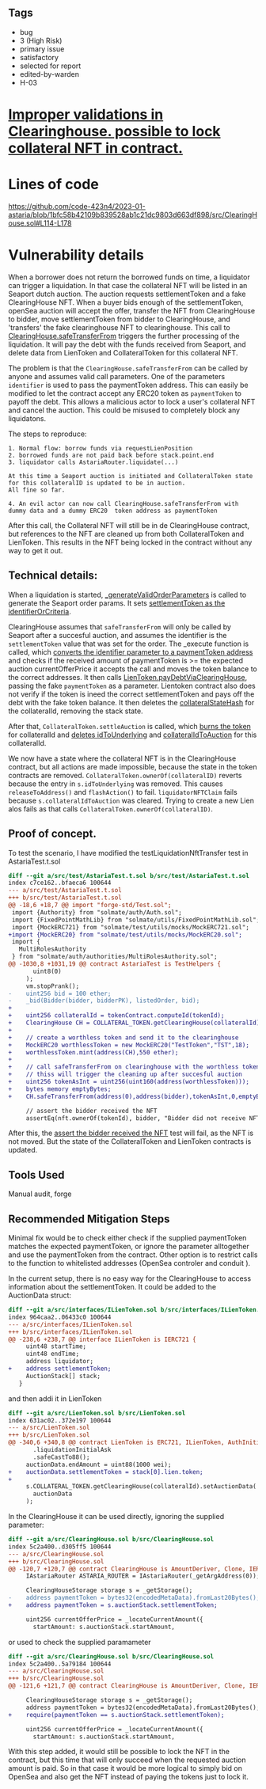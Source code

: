 ## Tags

- bug
- 3 (High Risk)
- primary issue
- satisfactory
- selected for report
- edited-by-warden
- H-03

# [Improper validations in Clearinghouse. possible to lock collateral NFT in contract.](https://github.com/code-423n4/2023-01-astaria-findings/issues/521) 

# Lines of code

https://github.com/code-423n4/2023-01-astaria/blob/1bfc58b42109b839528ab1c21dc9803d663df898/src/ClearingHouse.sol#L114-L178


# Vulnerability details

When a borrower does not return the borrowed funds on time, a liquidator can trigger a liquidation.
In that case the collateral NFT will be listed in an Seaport dutch auction.
The auction requests settlementToken and a fake ClearingHouse NFT.
When a buyer bids enough of the settlementToken, openSea auction will accept the offer, transfer the NFT from ClearingHouse to bidder, move settlementToken from bidder to ClearingHouse, and 'transfers' the fake clearinghouse NFT to clearinghouse. This call to [ClearingHouse.safeTransferFrom](https://github.com/code-423n4/2023-01-astaria/blob/1bfc58b42109b839528ab1c21dc9803d663df898/src/ClearingHouse.sol#L169-L178) triggers the further processing of the liquidation. It will pay the debt with the funds received from Seaport, and delete data from LienToken and CollateralToken for this collateral NFT. 

The problem is that the `ClearingHouse.safeTransferFrom` can be called by anyone and assumes valid call parameters. One of the parameters `identifier` is used to pass the paymentToken address. This can easily be modified to let the contract accept any ERC20 token as `paymentToken` to payoff the debt.
This allows a malicious actor to lock a user's collateral NFT and cancel the auction. 
This could be misused to completely block any liquidatons.

The steps to reproduce: 

    1. Normal flow: borrow funds via requestLienPosition
    2. borrowed funds are not paid back before stack.point.end 
    3. liquidator calls AstariaRouter.liquidate(...)

    At this time a Seaport auction is initiated and CollateralToken state for this collateralID is updated to be in auction. 
    All fine so far.

    4. An evil actor can now call ClearingHouse.safeTransferFrom with dummy data and a dummy ERC20  token address as paymentToken

After this call, the Collateral NFT will still be in de ClearingHouse contract, but references to the NFT are cleaned up from both CollateralToken and LienToken.
This results in the NFT being locked in the contract without any way to get it out.

## Technical details: 
When a liquidation is started, [_generateValidOrderParameters](https://github.com/code-423n4/2023-01-astaria/blob/1bfc58b42109b839528ab1c21dc9803d663df898/src/CollateralToken.sol#L425) is called to generate the Seaport order params. It sets [settlementToken as the identifierOrCriteria](https://github.com/code-423n4/2023-01-astaria/blob/1bfc58b42109b839528ab1c21dc9803d663df898/src/CollateralToken.sol#L456).

ClearingHouse assumes that `safeTransferFrom` will only be called by Seaport after a succesful auction, and assumes the identifier is the `settlementToken` value that was set for the order.
The _execute function is called, which [converts the identifier parameter to a paymentToken address](https://github.com/code-423n4/2023-01-astaria/blob/1bfc58b42109b839528ab1c21dc9803d663df898/src/ClearingHouse.sol#L123) and checks if the received amount of paymentToken is >= the expected auction currentOfferPrice it accepts the call and moves the token balance to the correct addresses.
It then calls [LienToken.payDebtViaClearingHouse](https://github.com/code-423n4/2023-01-astaria/blob/1bfc58b42109b839528ab1c21dc9803d663df898/src/LienToken.sol#L497-L510), passing the fake `paymentToken` as a parameter.
Lientoken contract also does not verify if the token is ineed the correct settlementToken and pays off the debt with the fake token balance.
It then deletes the [collateralStateHash](https://github.com/code-423n4/2023-01-astaria/blob/1bfc58b42109b839528ab1c21dc9803d663df898/src/LienToken.sol#L509) for the collateralId, removing the stack state.

After that,  `CollateralToken.settleAuction` is called, which [burns the token](https://github.com/code-423n4/2023-01-astaria/blob/1bfc58b42109b839528ab1c21dc9803d663df898/src/CollateralToken.sol#L538) for collateralId and [deletes idToUnderlying](https://github.com/code-423n4/2023-01-astaria/blob/1bfc58b42109b839528ab1c21dc9803d663df898/src/CollateralToken.sol#L537) and [collateralIdToAuction](https://github.com/code-423n4/2023-01-astaria/blob/1bfc58b42109b839528ab1c21dc9803d663df898/src/CollateralToken.sol#L544) for this collateralId.

We now have a state where the collateral NFT is in the ClearingHouse contract, but all actions are made impossible, because the state in the token contracts are removed.
`CollateralToken.ownerOf(collateralID)` reverts because the entry in `s.idToUnderlying` was removed.
This causes `releaseToAddress()` and `flashAction()` to fail.
`liquidatorNFTClaim` fails because `s.collateralIdToAuction` was cleared.
Trying to create a new Lien alos fails as that calls `CollateralToken.ownerOf(collateralID)`.


## Proof of concept.

To test the scenario, I have modified the testLiquidationNftTransfer test in AstariaTest.t.sol

```diff
diff --git a/src/test/AstariaTest.t.sol b/src/test/AstariaTest.t.sol
index c7ce162..bfaeca6 100644
--- a/src/test/AstariaTest.t.sol
+++ b/src/test/AstariaTest.t.sol
@@ -18,6 +18,7 @@ import "forge-std/Test.sol";
 import {Authority} from "solmate/auth/Auth.sol";
 import {FixedPointMathLib} from "solmate/utils/FixedPointMathLib.sol";
 import {MockERC721} from "solmate/test/utils/mocks/MockERC721.sol";
+import {MockERC20} from "solmate/test/utils/mocks/MockERC20.sol";
 import {
   MultiRolesAuthority
 } from "solmate/auth/authorities/MultiRolesAuthority.sol";
@@ -1030,8 +1031,19 @@ contract AstariaTest is TestHelpers {
       uint8(0)
     );
     vm.stopPrank();
-    uint256 bid = 100 ether;
-    _bid(Bidder(bidder, bidderPK), listedOrder, bid);
+
+    uint256 collateralId = tokenContract.computeId(tokenId);
+    ClearingHouse CH = COLLATERAL_TOKEN.getClearingHouse(collateralId);
+
+    // create a worthless token and send it to the clearinghouse
+    MockERC20 worthlessToken = new MockERC20("TestToken","TST",18);
+    worthlessToken.mint(address(CH),550 ether);
+
+    // call safeTransferFrom on clearinghouse with the worthless token as paymentToken
+    // thiss will trigger the cleaning up after succesful auction
+    uint256 tokenAsInt = uint256(uint160(address(worthlessToken)));
+    bytes memory emptyBytes;
+    CH.safeTransferFrom(address(0),address(bidder),tokenAsInt,0,emptyBytes);

     // assert the bidder received the NFT
     assertEq(nft.ownerOf(tokenId), bidder, "Bidder did not receive NFT");
```

After this, the [assert the bidder received the NFT](https://github.com/code-423n4/2023-01-astaria/blob/1bfc58b42109b839528ab1c21dc9803d663df898/src/test/AstariaTest.t.sol#L1037) test will fail, as the NFT is not moved.
But the state of the CollateralToken and LienToken contracts is updated. 

## Tools Used

Manual audit, forge

## Recommended Mitigation Steps
Minimal fix would be to check either check if the supplied paymentToken matches the expected paymentToken, or ignore the parameter alltogether and use the paymentToken from the contract. Other option is to restrict calls to the function to whitelisted addresses (OpenSea controler and conduit ).

In the current setup, there is no easy way for the ClearingHouse to access information about the settlementToken.
It could be added to the AuctionData struct:

```diff
diff --git a/src/interfaces/ILienToken.sol b/src/interfaces/ILienToken.sol
index 964caa2..06433c0 100644
--- a/src/interfaces/ILienToken.sol
+++ b/src/interfaces/ILienToken.sol
@@ -238,6 +238,7 @@ interface ILienToken is IERC721 {
     uint48 startTime;
     uint48 endTime;
     address liquidator;
+    address settlementToken;
     AuctionStack[] stack;
   }
```

and then addi it in LienToken
```diff
diff --git a/src/LienToken.sol b/src/LienToken.sol
index 631ac02..372e197 100644
--- a/src/LienToken.sol
+++ b/src/LienToken.sol
@@ -340,6 +340,8 @@ contract LienToken is ERC721, ILienToken, AuthInitializable {
       .liquidationInitialAsk
       .safeCastTo88();
     auctionData.endAmount = uint88(1000 wei);
+    auctionData.settlementToken = stack[0].lien.token; 
+
     s.COLLATERAL_TOKEN.getClearingHouse(collateralId).setAuctionData(
       auctionData
     );
```

In the ClearingHouse it can be used directly, ignoring the supplied parameter: 
```diff
diff --git a/src/ClearingHouse.sol b/src/ClearingHouse.sol
index 5c2a400..d305ff5 100644
--- a/src/ClearingHouse.sol
+++ b/src/ClearingHouse.sol
@@ -120,7 +120,7 @@ contract ClearingHouse is AmountDeriver, Clone, IERC1155, IERC721Receiver {
     IAstariaRouter ASTARIA_ROUTER = IAstariaRouter(_getArgAddress(0)); // get the router from the immutable arg

     ClearingHouseStorage storage s = _getStorage();
-    address paymentToken = bytes32(encodedMetaData).fromLast20Bytes();
+    address paymentToken = s.auctionStack.settlementToken;

     uint256 currentOfferPrice = _locateCurrentAmount({
       startAmount: s.auctionStack.startAmount,
```
or used to check the supplied paramameter
```diff
diff --git a/src/ClearingHouse.sol b/src/ClearingHouse.sol
index 5c2a400..5a79184 100644
--- a/src/ClearingHouse.sol
+++ b/src/ClearingHouse.sol
@@ -121,6 +121,7 @@ contract ClearingHouse is AmountDeriver, Clone, IERC1155, IERC721Receiver {

     ClearingHouseStorage storage s = _getStorage();
     address paymentToken = bytes32(encodedMetaData).fromLast20Bytes();
+    require(paymentToken == s.auctionStack.settlementToken);

     uint256 currentOfferPrice = _locateCurrentAmount({
       startAmount: s.auctionStack.startAmount,
```

With this step added, it would still be possible to lock the NFT in the contract, but this time that will only succeed when the requested auction amount is paid. So in that case it would be more logical to simply bid on OpenSea and also get the NFT instead of paying the tokens just to lock it.
